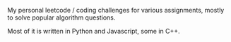 My personal leetcode / coding challenges for various assignments, mostly to solve popular algorithm questions.

Most of it is written in Python and Javascript, some in C++.
